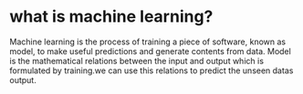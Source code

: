 # what is machine learning?
Machine learning is the process of training a piece of software, known as model, to make useful predictions and generate contents from data.
Model is the mathematical relations between the input and output which is formulated by training.we can use this relations to predict the unseen datas output.

